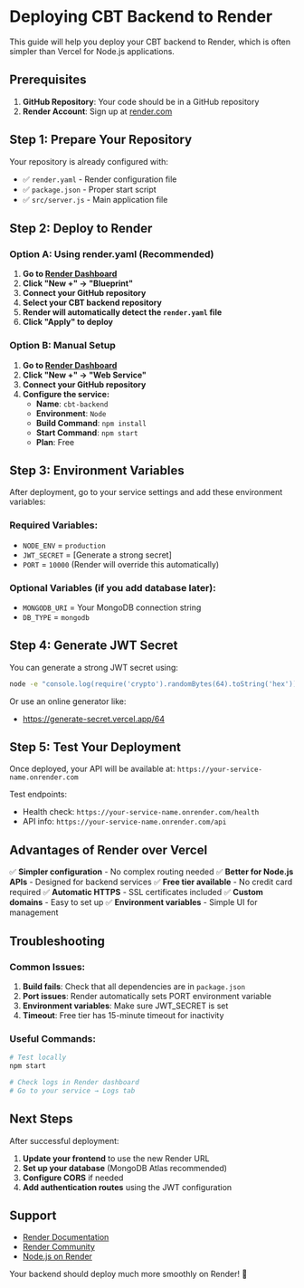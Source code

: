 # Deploying CBT Backend to Render

This guide will help you deploy your CBT backend to Render, which is often simpler than Vercel for Node.js applications.

## Prerequisites

1. **GitHub Repository**: Your code should be in a GitHub repository
2. **Render Account**: Sign up at [render.com](https://render.com)

## Step 1: Prepare Your Repository

Your repository is already configured with:
- ✅ `render.yaml` - Render configuration file
- ✅ `package.json` - Proper start script
- ✅ `src/server.js` - Main application file

## Step 2: Deploy to Render

### Option A: Using render.yaml (Recommended)

1. **Go to [Render Dashboard](https://dashboard.render.com)**
2. **Click "New +" → "Blueprint"**
3. **Connect your GitHub repository**
4. **Select your CBT backend repository**
5. **Render will automatically detect the `render.yaml` file**
6. **Click "Apply" to deploy**

### Option B: Manual Setup

1. **Go to [Render Dashboard](https://dashboard.render.com)**
2. **Click "New +" → "Web Service"**
3. **Connect your GitHub repository**
4. **Configure the service:**
   - **Name**: `cbt-backend`
   - **Environment**: `Node`
   - **Build Command**: `npm install`
   - **Start Command**: `npm start`
   - **Plan**: Free

## Step 3: Environment Variables

After deployment, go to your service settings and add these environment variables:

### Required Variables:
- `NODE_ENV` = `production`
- `JWT_SECRET` = [Generate a strong secret]
- `PORT` = `10000` (Render will override this automatically)

### Optional Variables (if you add database later):
- `MONGODB_URI` = Your MongoDB connection string
- `DB_TYPE` = `mongodb`

## Step 4: Generate JWT Secret

You can generate a strong JWT secret using:

```bash
node -e "console.log(require('crypto').randomBytes(64).toString('hex'))"
```

Or use an online generator like:
- https://generate-secret.vercel.app/64

## Step 5: Test Your Deployment

Once deployed, your API will be available at:
`https://your-service-name.onrender.com`

Test endpoints:
- Health check: `https://your-service-name.onrender.com/health`
- API info: `https://your-service-name.onrender.com/api`

## Advantages of Render over Vercel

✅ **Simpler configuration** - No complex routing needed
✅ **Better for Node.js APIs** - Designed for backend services
✅ **Free tier available** - No credit card required
✅ **Automatic HTTPS** - SSL certificates included
✅ **Custom domains** - Easy to set up
✅ **Environment variables** - Simple UI for management

## Troubleshooting

### Common Issues:

1. **Build fails**: Check that all dependencies are in `package.json`
2. **Port issues**: Render automatically sets PORT environment variable
3. **Environment variables**: Make sure JWT_SECRET is set
4. **Timeout**: Free tier has 15-minute timeout for inactivity

### Useful Commands:

```bash
# Test locally
npm start

# Check logs in Render dashboard
# Go to your service → Logs tab
```

## Next Steps

After successful deployment:

1. **Update your frontend** to use the new Render URL
2. **Set up your database** (MongoDB Atlas recommended)
3. **Configure CORS** if needed
4. **Add authentication routes** using the JWT configuration

## Support

- [Render Documentation](https://render.com/docs)
- [Render Community](https://community.render.com)
- [Node.js on Render](https://render.com/docs/deploy-node-express-app)

Your backend should deploy much more smoothly on Render! 🚀 